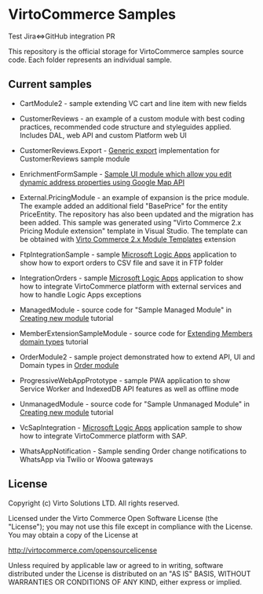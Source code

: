 # VirtoCommerce Samples

Test Jira<=>GitHub integration PR


This repository is the official storage for VirtoCommerce samples source code. Each folder represents an individual sample.

## Current samples

* CartModule2 - sample extending VC cart and line item with new fields

* CustomerReviews - an example of a custom module with best coding practices, recommended code structure and styleguides applied. Includes DAL, web API and custom Platform web UI

* CustomerReviews.Export - [Generic export](https://github.com/VirtoCommerce/vc-module-export) implementation for CustomerReviews sample module

* EnrichmentFormSample - [Sample UI module which allow you edit dynamic address properties using Google Map API](/EnrichmentFormSample/Readme.md)

* External.PricingModule - an example of expansion is the price module. The example added an additional field "BasePrice" for the entity PriceEntity. The repository has also been updated and the migration has been added. This sample was generated using "Virto Commerce 2.x Pricing Module extension" template in Visual Studio. The template can be obtained with [Virto Commerce 2.x Module Templates](https://marketplace.visualstudio.com/items?itemName=Virto-Commerce.VirtoCommerceModuleTemplates) extension

* FtpIntegrationSample - sample [Microsoft Logic Apps](https://azure.microsoft.com/en-us/services/logic-apps/) application to show how to export orders to CSV file and save it in FTP folder

* IntegrationOrders - sample [Microsoft Logic Apps](https://azure.microsoft.com/en-us/services/logic-apps/) application to show how to integrate VirtoCommerce platform with external services and how to handle Logic Apps exceptions

* ManagedModule - source code for "Sample Managed Module" in [Creating new module](https://virtocommerce.com/docs/vc2devguide/working-with-platform-manager/extending-functionality/creating-new-module) tutorial

* MemberExtensionSampleModule - source code for [Extending Members domain types](https://virtocommerce.com/docs/vc2devguide/extending-commerce/extending-members-domain-types) tutorial

* OrderModule2 - sample project demonstrated how to extend  API, UI and Domain types in [Order module](https://github.com/VirtoCommerce/vc-module-order)

* ProgressiveWebAppPrototype - sample PWA application to show Service Worker and IndexedDB API features as well as offline mode

* UnmanagedModule - source code for "Sample Unmanaged Module" in [Creating new module](https://virtocommerce.com/docs/vc2devguide/working-with-platform-manager/extending-functionality/creating-new-module) tutorial

* VcSapIntegration - [Microsoft Logic Apps](https://azure.microsoft.com/en-us/services/logic-apps/) application sample to show how to integrate VirtoCommerce platform with SAP. 

* WhatsAppNotification - Sample sending Order change notifications to WhatsApp via Twilio or Woowa gateways

## License

Copyright (c) Virto Solutions LTD.  All rights reserved.

Licensed under the Virto Commerce Open Software License (the "License"); you
may not use this file except in compliance with the License. You may
obtain a copy of the License at

http://virtocommerce.com/opensourcelicense

Unless required by applicable law or agreed to in writing, software
distributed under the License is distributed on an "AS IS" BASIS,
WITHOUT WARRANTIES OR CONDITIONS OF ANY KIND, either express or
implied.
